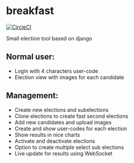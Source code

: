 # breakfast
[![CircleCI](https://img.shields.io/circleci/project/github/VolkerSchiewe/breakfast.svg)]()


Small election tool based on django

## Normal user:
  * Login with 4 characters user-code
  * Election view with images for each candidate

## Management:
 * Create new elections and subelections
 * Clone elections to create fast second elections
 * Add new candidates and upload images
 * Create and show user-codes for each election
 * Show results in nice charts
 * Activate and deactivate elections
 * Option to create multiple select sub elections
 * Live update for results using WebSocket
